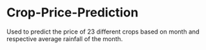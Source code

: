 # Crop-Price-Prediction
Used to predict the price of 23 different crops based on month and respective average rainfall of the month.
